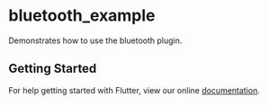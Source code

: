 # bluetooth_example

Demonstrates how to use the bluetooth plugin.

## Getting Started

For help getting started with Flutter, view our online
[documentation](http://flutter.io/).
